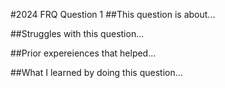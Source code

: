 #2024 FRQ Question 1 
##This question is about...

##Struggles with this question...

##Prior expereiences that helped...

##What I learned by doing this question...
